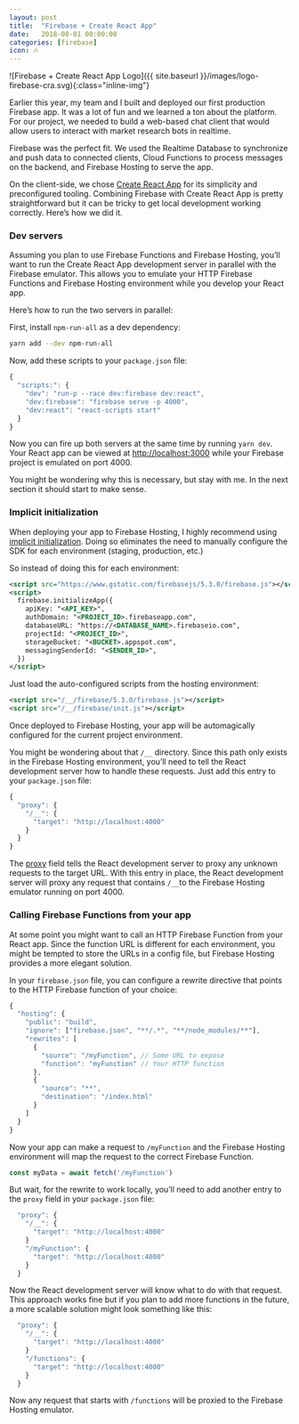 ```yaml
---
layout: post
title:  "Firebase + Create React App"
date:   2018-08-01 00:00:00
categories: [firebase]
icon: 🔥
---
```


![Firebase + Create React App Logo]({{ site.baseurl }}/images/logo-firebase-cra.svg){:class="inline-img"}

Earlier this year, my team and I built and deployed our first production Firebase app. It was a lot of fun and we learned a ton about the platform. For our project, we needed to build a web-based chat client that would allow users to interact with market research bots in realtime.

Firebase was the perfect fit. We used the Realtime Database to synchronize and push data to connected clients, Cloud Functions to process messages on the backend, and Firebase Hosting to serve the app.

On the client-side, we chose [Create React App](https://github.com/facebook/create-react-app) for its simplicity and preconfigured tooling. Combining Firebase with Create React App is pretty straightforward but it can be tricky to get local development working correctly. Here’s how we did it.


### Dev servers

Assuming you plan to use Firebase Functions and Firebase Hosting, you’ll want to run the Create React App development server in parallel with the Firebase emulator. This allows you to emulate your HTTP Firebase Functions and Firebase Hosting environment while you develop your React app.

Here’s how to run the two servers in parallel:

First, install `npm-run-all` as a dev dependency:
```sh
yarn add --dev npm-run-all
```

Now, add these scripts to your `package.json` file:
```js
{
  "scripts:": {
    "dev": "run-p --race dev:firebase dev:react",
    "dev:firebase": "firebase serve -p 4000",
    "dev:react": "react-scripts start"
  }
}
```

Now you can fire up both servers at the same time by running `yarn dev`. Your React app can be viewed at [http://localhost:3000](http://localhost:3000) while your Firebase project is emulated on port 4000.

You might be wondering why this is necessary, but stay with me. In the next section it should start to make sense.

### Implicit initialization

When deploying your app to Firebase Hosting, I highly recommend using [implicit initialization](https://firebase.google.com/docs/web/setup#sdk_imports_and_implicit_initialization). Doing so eliminates the need to manually configure the SDK for each environment (staging, production, etc.)

So instead of doing this for each environment:
```xml
<script src="https://www.gstatic.com/firebasejs/5.3.0/firebase.js"></script>
<script>
  firebase.initializeApp({
    apiKey: "<API_KEY>",
    authDomain: "<PROJECT_ID>.firebaseapp.com",
    databaseURL: "https://<DATABASE_NAME>.firebaseio.com",
    projectId: "<PROJECT_ID>",
    storageBucket: "<BUCKET>.appspot.com",
    messagingSenderId: "<SENDER_ID>",
  })
</script>

```
Just load the auto-configured scripts from the hosting environment:
```xml
<script src="/__/firebase/5.3.0/firebase.js"></script>
<script src="/__/firebase/init.js"></script>
```

Once deployed to Firebase Hosting, your app will be automagically configured for the current project environment.

You might be wondering about that `/__` directory. Since this path only exists in the Firebase Hosting environment, you’ll need to tell the React development server how to handle these requests. Just add this entry to your `package.json` file:

```js
{
  "proxy": {
    "/__": {
      "target": "http://localhost:4000"
    }
  }
}
```

The [proxy](https://github.com/facebook/create-react-app/blob/master/packages/react-scripts/template/README.md#proxying-api-requests-in-development) field tells the React development server to proxy any unknown requests to the target URL. With this entry in place, the React development server will proxy any request that contains `/__`to the Firebase Hosting emulator running on port 4000.


### Calling Firebase Functions from your app

At some point you might want to call an HTTP Firebase Function from your React app. Since the function URL is different for each environment, you might be tempted to store the URLs in a config file, but Firebase Hosting provides a more elegant solution.

In your `firebase.json` file, you can configure a rewrite directive that points to the HTTP Firebase function of your choice:

```js
{
  "hosting": {
    "public": "build",
    "ignore": ["firebase.json", "**/.*", "**/node_modules/**"],
    "rewrites": [
      {
        "source": "/myFunction", // Some URL to expose
        "function": "myFunction" // Your HTTP function
      },
      {
        "source": "**",
        "destination": "/index.html"
      }
    ]
  }
}

```

Now your app can make a request to `/myFunction` and the Firebase Hosting environment will map the request to the correct Firebase Function.

```js
const myData = await fetch('/myFunction')
```

But wait, for the rewrite to work locally, you’ll need to add another entry to the `proxy` field in your `package.json` file:

```js
  "proxy": {
    "/__": {
      "target": "http://localhost:4000"
    }
    "/myFunction": {
      "target": "http://localhost:4000"
    }
  }
```

Now the React development server will know what to do with that request. This approach works fine but if you plan to add more functions in the future, a more scalable solution might look something like this:

```js
  "proxy": {
    "/__": {
      "target": "http://localhost:4000"
    }
    "/functions": {
      "target": "http://localhost:4000"
    }
  }
```

Now any request that starts with `/functions` will be proxied to the Firebase Hosting emulator.


